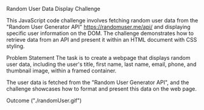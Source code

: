 Random User Data Display Challenge

This JavaScript code challenge involves fetching random user data from the "Random User Generator API" https://randomuser.me/api/ and displaying specific user information on the DOM.
The challenge demonstrates how to retrieve data from an API and present it within an HTML document with CSS styling.

Problem Statement
The task is to create a webpage that displays random user data, including the user's title, first name, last name, email, phone, and thumbnail image, within a framed container.

The user data is fetched from the "Random User Generator API", and the challenge showcases how to format and present this data on the web page.

Outcome ("./randomUser.gif")
